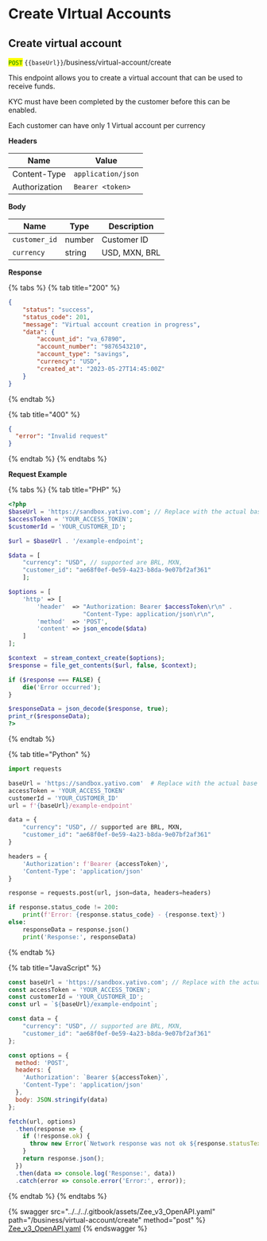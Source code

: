 # Create VIrtual Accounts

## Create virtual account

<mark style="color:green;">`POST`</mark> `{{baseUrl}}`/business/virtual-account/create

This endpoint allows you to create a virtual account that can be used to receive funds.

KYC must have been completed by the customer before this can be enabled.

Each customer can have only 1 Virtual account per currency

**Headers**

| Name          | Value              |
| ------------- | ------------------ |
| Content-Type  | `application/json` |
| Authorization | `Bearer <token>`   |

**Body**

| Name          | Type   | Description   |
| ------------- | ------ | ------------- |
| `customer_id` | number | Customer ID   |
| `currency`    | string | USD, MXN, BRL |

**Response**

{% tabs %}
{% tab title="200" %}
```json
{
    "status": "success",
    "status_code": 201,
    "message": "Virtual account creation in progress",
    "data": {
        "account_id": "va_67890",
        "account_number": "9876543210",
        "account_type": "savings",
        "currency": "USD",
        "created_at": "2023-05-27T14:45:00Z"
    }
}

```
{% endtab %}

{% tab title="400" %}
```json
{
  "error": "Invalid request"
}
```
{% endtab %}
{% endtabs %}

**Request Example**



{% tabs %}
{% tab title="PHP" %}
```php
<?php
$baseUrl = 'https://sandbox.yativo.com'; // Replace with the actual base URL
$accessToken = 'YOUR_ACCESS_TOKEN';
$customerId = 'YOUR_CUSTOMER_ID';

$url = $baseUrl . '/example-endpoint';

$data = [
    "currency": "USD", // supported are BRL, MXN,
    "customer_id": "ae68f0ef-0e59-4a23-b8da-9e07bf2af361"
    ];

$options = [
    'http' => [
        'header'  => "Authorization: Bearer $accessToken\r\n" .
                     "Content-Type: application/json\r\n",
        'method'  => 'POST',
        'content' => json_encode($data)
    ]
];

$context  = stream_context_create($options);
$response = file_get_contents($url, false, $context);

if ($response === FALSE) {
    die('Error occurred');
}

$responseData = json_decode($response, true);
print_r($responseData);
?>

```
{% endtab %}

{% tab title="Python" %}
```python
import requests

baseUrl = 'https://sandbox.yativo.com'  # Replace with the actual base URL
accessToken = 'YOUR_ACCESS_TOKEN'
customerId = 'YOUR_CUSTOMER_ID'
url = f'{baseUrl}/example-endpoint'

data = {
    "currency": "USD", // supported are BRL, MXN,
    "customer_id": "ae68f0ef-0e59-4a23-b8da-9e07bf2af361"
}

headers = {
    'Authorization': f'Bearer {accessToken}',
    'Content-Type': 'application/json'
}

response = requests.post(url, json=data, headers=headers)

if response.status_code != 200:
    print(f'Error: {response.status_code} - {response.text}')
else:
    responseData = response.json()
    print('Response:', responseData)

```
{% endtab %}

{% tab title="JavaScript" %}
```javascript
const baseUrl = 'https://sandbox.yativo.com'; // Replace with the actual base URL
const accessToken = 'YOUR_ACCESS_TOKEN';
const customerId = 'YOUR_CUSTOMER_ID';
const url = `${baseUrl}/example-endpoint`;

const data = {
    "currency": "USD", // supported are BRL, MXN,
    "customer_id": "ae68f0ef-0e59-4a23-b8da-9e07bf2af361"
};

const options = {
  method: 'POST',
  headers: {
    'Authorization': `Bearer ${accessToken}`,
    'Content-Type': 'application/json'
  },
  body: JSON.stringify(data)
};

fetch(url, options)
  .then(response => {
    if (!response.ok) {
      throw new Error(`Network response was not ok ${response.statusText}`);
    }
    return response.json();
  })
  .then(data => console.log('Response:', data))
  .catch(error => console.error('Error:', error));
```
{% endtab %}
{% endtabs %}

{% swagger src="../../../.gitbook/assets/Zee_v3_OpenAPI.yaml" path="/business/virtual-account/create" method="post" %}
[Zee_v3_OpenAPI.yaml](../../../.gitbook/assets/Zee_v3_OpenAPI.yaml)
{% endswagger %}
